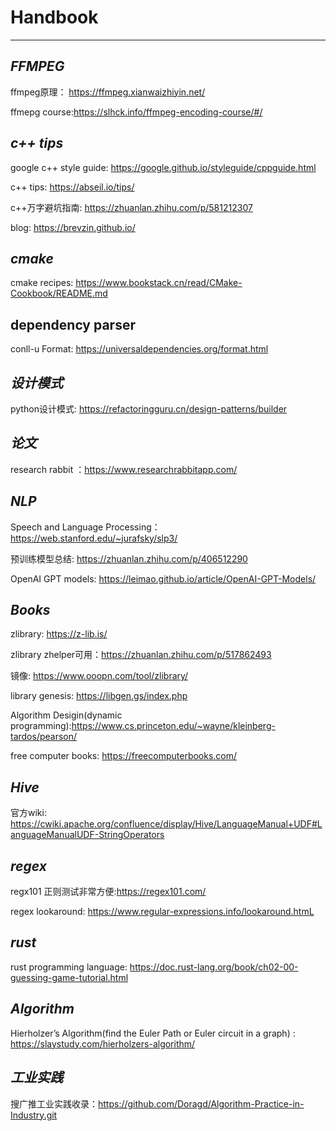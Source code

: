 <!--
 * @Author: zhubin
 * @Date: 2022-11-24 09:48:03
 * @FilePath: \resource\README.md
 * @Description: 
 * 
 * Copyright (c) 2023 by ${git_name}, All Rights Reserved. 
-->

# Handbook
-----------------------------------------------
*FFMPEG*
---------------------------------------------
ffmpeg原理： https://ffmpeg.xianwaizhiyin.net/

ffmepg course:https://slhck.info/ffmpeg-encoding-course/#/

*c++ tips*
----------------------------------------------
google c++ style guide: https://google.github.io/styleguide/cppguide.html

c++ tips: https://abseil.io/tips/

c++万字避坑指南: https://zhuanlan.zhihu.com/p/581212307

blog: https://brevzin.github.io/

*cmake*
----------------------------------------------
cmake recipes: https://www.bookstack.cn/read/CMake-Cookbook/README.md

**dependency parser**
---------------------------------------------
conll-u Format: https://universaldependencies.org/format.html

*设计模式*
------------------------------------------
python设计模式: https://refactoringguru.cn/design-patterns/builder

*论文*
-----------------------------------------
research rabbit ：https://www.researchrabbitapp.com/

*NLP*
-----------------------------------------
Speech and Language Processing：https://web.stanford.edu/~jurafsky/slp3/

预训练模型总结: https://zhuanlan.zhihu.com/p/406512290

OpenAI GPT models: https://leimao.github.io/article/OpenAI-GPT-Models/


*Books*
-----------------------------------------
zlibrary: https://z-lib.is/

zlibrary zhelper可用：https://zhuanlan.zhihu.com/p/517862493

镜像: https://www.ooopn.com/tool/zlibrary/

library  genesis: https://libgen.gs/index.php 

Algorithm Desigin(dynamic programming):https://www.cs.princeton.edu/~wayne/kleinberg-tardos/pearson/

free computer books: https://freecomputerbooks.com/


*Hive*
-----------------------------------------
官方wiki: https://cwiki.apache.org/confluence/display/Hive/LanguageManual+UDF#LanguageManualUDF-StringOperators

*regex*
-------------------------------------------
regx101 正则测试非常方便:https://regex101.com/

regex lookaround: https://www.regular-expressions.info/lookaround.htmL

*rust*
------------------------------------------
rust programming language:  https://doc.rust-lang.org/book/ch02-00-guessing-game-tutorial.html

*Algorithm*
------------------------------------------

Hierholzer’s Algorithm(find the Euler Path or Euler circuit in a graph) : https://slaystudy.com/hierholzers-algorithm/

*工业实践*
------------------------------------------

搜广推工业实践收录：https://github.com/Doragd/Algorithm-Practice-in-Industry.git
